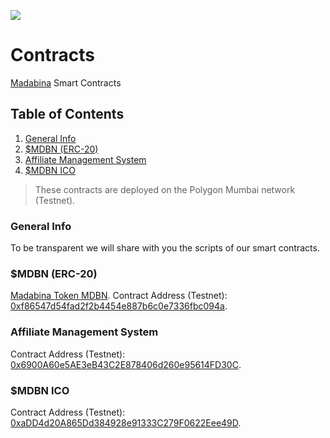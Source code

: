![](https://madabina.com/assets/img/logo/logo-madabina.svg) 
# Contracts 
[Madabina](https://madabina.com/) Smart Contracts

## Table of Contents
1. [General Info](#general-info)
2. [$MDBN (ERC-20)](#mdbn) 
3. [Affiliate Management System](#affiliate) 
4. [$MDBN ICO ](#mdbn-ico) 

> These contracts are deployed on the Polygon Mumbai network (Testnet).


<a name="general-info"></a>
### General Info
To be transparent we will share with you the scripts of our smart contracts.

<a name="mdbn"></a> 
### $MDBN (ERC-20)
[Madabina Token MDBN](https://madabina.com/mdbn).
Contract Address (Testnet): [0xf86547d54fad2f2b4454e887b6c0e7336fbc094a](https://mumbai.polygonscan.com/token/0xf86547d54fad2f2b4454e887b6c0e7336fbc094a).

<a name="affiliate"></a> 
### Affiliate Management System
Contract Address (Testnet): [0x6900A60e5AE3eB43C2E878406d260e95614FD30C](https://mumbai.polygonscan.com/address/0x6900A60e5AE3eB43C2E878406d260e95614FD30C).

<a name="mdbn"></a> 
### $MDBN ICO
Contract Address (Testnet): [0xaDD4d20A865Dd384928e91333C279F0622Eee49D](https://mumbai.polygonscan.com/address/0xaDD4d20A865Dd384928e91333C279F0622Eee49D).